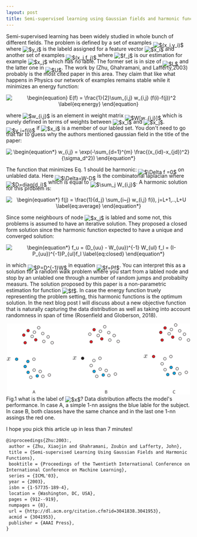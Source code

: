 ```yaml
---
layout: post
title: Semi-supervised learning using Gaussian fields and harmonic functions
---
```

Semi-supervised learning has been widely studied in whole bunch of different fields.
The problem is defined by a set of examples <img alt="$(x_i,y_i)$" style="position:relative; top:7px;" src="https://rawgit.com/dadashkarimi/dadashkarimi.github.io/master/svgs/45f2dbf90251d9796e488d974777c8c8.svg?sanitize=true"/> where <img alt="$y_i$" style="position:relative; top:2px;" src="https://rawgit.com/dadashkarimi/dadashkarimi.github.io/master/svgs/2b442e3e088d1b744730822d18e7aa21.svg?sanitize=true"/> is the labeld assigned for a feature vector <img alt="$x_i$" style="position:relative; top:2px;" src="https://rawgit.com/dadashkarimi/dadashkarimi.github.io/master/svgs/9fc20fb1d3825674c6a279cb0d5ca636.svg?sanitize=true"/> and another set of examples <img alt="$(x_j,f_j)$" style="position:relative; top:7px;" src="https://rawgit.com/dadashkarimi/dadashkarimi.github.io/master/svgs/b8dd2f065bf7ccad2dc908c997b223b1.svg?sanitize=true"/> where <img alt="$f_j$" style="position:relative; top:2px;" src="https://rawgit.com/dadashkarimi/dadashkarimi.github.io/master/svgs/ac9424c220341fa74016e5769014f456.svg?sanitize=true"/> is our estimation for example <img alt="$x_j$" style="position:relative; top:2px;" src="https://rawgit.com/dadashkarimi/dadashkarimi.github.io/master/svgs/4d8443b72a1de913b4a3995119296c90.svg?sanitize=true"/> which has no lable.
 The former set is in size of <img alt="$L$" style="position:relative; top:7px;" src="https://rawgit.com/dadashkarimi/dadashkarimi.github.io/master/svgs/ddcb483302ed36a59286424aa5e0be17.svg?sanitize=true"/> and the latter one in <img alt="$U$" style="position:relative; top:7px;" src="https://rawgit.com/dadashkarimi/dadashkarimi.github.io/master/svgs/6bac6ec50c01592407695ef84f457232.svg?sanitize=true"/>.
The work by (Zhu, Ghahramani, and Lafferty,2003) probably is the most cited paper in this area. 
They claim that like what happens in Physics our network of examples remains stable while it minimizes an energy function:

<p align="center"><img alt="\begin{equation}&#10;E(f) = \frac{1}{2}\sum_{i,j} w_{i,j} (f(i)-f(j))^2&#10;\label{eq:energy}&#10;\end{equation}" src="https://rawgit.com/dadashkarimi/dadashkarimi.github.io/master/svgs/0d544b823be5462c7d4a1370d75f4caa.svg?sanitize=true" align="middle" width="462.594pt" height="43.298805pt"/></p>

where <img alt="$w_{i,j}$" style="position:relative; top:2px;" src="https://rawgit.com/dadashkarimi/dadashkarimi.github.io/master/svgs/9982a9d682d08696452d15a2576d80da.svg?sanitize=true"/> is an element in weight matrix <img alt="$W[w_{i,j}]$" style="position:relative; top:7px;" src="https://rawgit.com/dadashkarimi/dadashkarimi.github.io/master/svgs/9d9080f511f5be2fa1f312bcaf250ae6.svg?sanitize=true"/> which is purely defined in terms of weights between <img alt="$x_i$" style="position:relative; top:2px;" src="https://rawgit.com/dadashkarimi/dadashkarimi.github.io/master/svgs/9fc20fb1d3825674c6a279cb0d5ca636.svg?sanitize=true"/> and <img alt="$x_j$" style="position:relative; top:2px;" src="https://rawgit.com/dadashkarimi/dadashkarimi.github.io/master/svgs/4d8443b72a1de913b4a3995119296c90.svg?sanitize=true"/>. <img alt="$y_i=f(i)$" style="position:relative; top:7px;" src="https://rawgit.com/dadashkarimi/dadashkarimi.github.io/master/svgs/3c9d2a7d972ebe86e4f1a668e853098d.svg?sanitize=true"/> if <img alt="$x_i$" style="position:relative; top:2px;" src="https://rawgit.com/dadashkarimi/dadashkarimi.github.io/master/svgs/9fc20fb1d3825674c6a279cb0d5ca636.svg?sanitize=true"/> is a member of our labled set.
You don't need to go that far to guess why the authors mentioned gaussian field in the title of the paper:

<p align="center"><img alt="\begin{equation*}&#10;w_{i,j} = \exp(-\sum_{d=1}^{m} \frac{(x_{id}-x_{jd})^2}{\sigma_d^2})&#10;\end{equation*}" src="https://rawgit.com/dadashkarimi/dadashkarimi.github.io/master/svgs/43747190fe30ecdeec79c6632eca22eb.svg?sanitize=true" align="middle" width="217.96005pt" height="45.25554pt"/></p>


The function that minimizes Eq. 1 should be harmonic: <img alt="$\Delta f =0$" style="position:relative; top:7px;" src="https://rawgit.com/dadashkarimi/dadashkarimi.github.io/master/svgs/fbbe335d556381bcca142ab8cc528963.svg?sanitize=true"/> on unlabled data. Here <img alt="$\Delta=W-D$" style="position:relative; top:7px;" src="https://rawgit.com/dadashkarimi/dadashkarimi.github.io/master/svgs/df7cf4f80d1e788009c366761e3ae4ff.svg?sanitize=true"/> is the combinatorial laplacian where <img alt="$D=diag(d_i)$" style="position:relative; top:7px;" src="https://rawgit.com/dadashkarimi/dadashkarimi.github.io/master/svgs/710bce74622c0db53d5b05bfbe541227.svg?sanitize=true"/> which is equal to <img alt="$\sum_j W_{i,j}$" style="position:relative; top:7px;" src="https://rawgit.com/dadashkarimi/dadashkarimi.github.io/master/svgs/ea8aceee46f814d72d347a282315fa2c.svg?sanitize=true"/>. 
A harmonic solution for this problem is:

<p align="center"><img alt="\begin{equation*}&#10;f(j) = \frac{1}{d_j} \sum_{i~j} w_{i,j} f(i), j=L+1,..,L+U&#10;\label{eq:average}&#10;\end{equation*}" src="https://rawgit.com/dadashkarimi/dadashkarimi.github.io/master/svgs/5cf8007671ca2de191c74e065ff9f032.svg?sanitize=true" align="middle" width="300.1581pt" height="43.298805pt"/></p>

Since some neighbours of node <img alt="$x_j$" style="position:relative; top:2px;" src="https://rawgit.com/dadashkarimi/dadashkarimi.github.io/master/svgs/4d8443b72a1de913b4a3995119296c90.svg?sanitize=true"/> is labled and some not, this problems is assumed to have an iterative solution.
They proposed a closed form solution since the harmonic function expected to have a unique and converged solution:

<p align="center"><img alt="\begin{equation*}&#10;f_u = (D_{uu} - W_{uu})^{-1} W_{ul} f_l = (I-P_{uu})^{-1}P_{ul}f_l&#10;\label{eq:closed}&#10;\end{equation*}" src="https://rawgit.com/dadashkarimi/dadashkarimi.github.io/master/svgs/d2d4377e08a882195423662b52e77efd.svg?sanitize=true" align="middle" width="335.24535pt" height="18.269295pt"/></p>

in which <img alt="$P=D^{-1}W$" style="position:relative; top:7px;" src="https://rawgit.com/dadashkarimi/dadashkarimi.github.io/master/svgs/65f368d03fb24f93db88242d82490565.svg?sanitize=true"/> in equation <img alt="$f=Pf$" style="position:relative; top:7px;" src="https://rawgit.com/dadashkarimi/dadashkarimi.github.io/master/svgs/fb818a4c6f777ab3c4794c5f7125b2d2.svg?sanitize=true"/>.
You can interpret this as a solution for a random walk problem where you start from a labled node and stop by an unlabled one through a number of random jumps and probabilty measurs. 
The solution proposed by this paper is a non-parametric estimation for function <img alt="$f$" style="position:relative; top:2px;" src="https://rawgit.com/dadashkarimi/dadashkarimi.github.io/master/svgs/190083ef7a1625fbc75f243cffb9c96d.svg?sanitize=true"/>.
In case the energy function truely representing the problem setting, this harmonic functions is the optimum solution. 
In the next blog post I will discuss about a new objective function that is naturally capturing the data distribution as well as taking into account randomness in span of time (Rosenfield and Globerson, 2018).

<center>
<img src="/images/semi-example-1.svg" width="500px"/>
</center>
Fig.1 what is the label of <img alt="$x$" style="position:relative; top:2px;" src="https://rawgit.com/dadashkarimi/dadashkarimi.github.io/master/svgs/332cc365a4987aacce0ead01b8bdcc0b.svg?sanitize=true"/>? Data distribution affects the model's performance. In case A, a simple 1-nn assigns the blue lable for the subject. In case B, both classes have the same chance and in the last one 1-nn assings the red one.  



I hope you pick this article up in less than 7 minutes!

```
@inproceedings{Zhu:2003:,
 author = {Zhu, Xiaojin and Ghahramani, Zoubin and Lafferty, John},
 title = {Semi-supervised Learning Using Gaussian Fields and Harmonic Functions},
 booktitle = {Proceedings of the Twentieth International Conference on International Conference on Machine Learning},
 series = {ICML'03},
 year = {2003},
 isbn = {1-57735-189-4},
 location = {Washington, DC, USA},
 pages = {912--919},
 numpages = {8},
 url = {http://dl.acm.org/citation.cfm?id=3041838.3041953},
 acmid = {3041953},
 publisher = {AAAI Press},
} 
``` 

